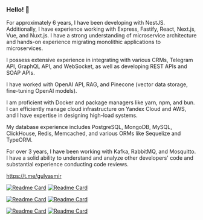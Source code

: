 ### Hello! 👋

For approximately 6 years, I have been developing with NestJS.
Additionally, I have experience working with Express, Fastify, React, Next.js, Vue, and Nuxt.js. I have a strong understanding of microservice architecture and hands-on experience migrating monolithic applications to microservices.

I possess extensive experience in integrating with various CRMs, Telegram API, GraphQL API, and WebSocket, as well as developing REST APIs and SOAP APIs.

I have worked with OpenAI API, RAG, and Pinecone (vector data storage, fine-tuning OpenAI models).

I am proficient with Docker and package managers like yarn, npm, and bun.
I can efficiently manage cloud infrastructure on Yandex Cloud and AWS, and I have expertise in designing high-load systems.

My database experience includes PostgreSQL, MongoDB, MySQL, ClickHouse, Redis, Memcached, and various ORMs like Sequelize and TypeORM.

For over 3 years, I have been working with Kafka, RabbitMQ, and Mosquitto.
I have a solid ability to understand and analyze other developers' code and substantial experience conducting code reviews.

https://t.me/gulyasmir

 [![Readme Card](https://github-readme-stats.vercel.app/api/pin/?username=gulyasmir&repo=Architecture)](https://github.com/gulyasmir/Architecture)
 [![Readme Card](https://github-readme-stats.vercel.app/api/pin/?username=gulyasmir&repo=photo-project)](https://github.com/gulyasmir/photo-project)

 [![Readme Card](https://github-readme-stats.vercel.app/api/pin/?username=gulyasmir&repo=grafana)](https://github.com/gulyasmir/grafana )
 [![Readme Card](https://github-readme-stats.vercel.app/api/pin/?username=gulyasmir&repo=ELK  )](https://github.com/gulyasmir/ELK )
 
 [![Readme Card](https://github-readme-stats.vercel.app/api/pin/?username=gulyasmir&repo=nest-and-soap)](https://github.com/gulyasmir/nest-and-soap)
 [![Readme Card](https://github-readme-stats.vercel.app/api/pin/?username=gulyasmir&repo=rag-bot)](https://github.com/gulyasmir/rag-bot)





